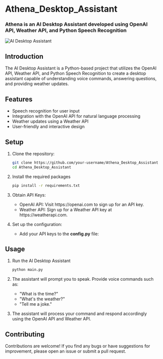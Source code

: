 # Athena_Desktop_Assistant

<h3>Athena is an AI Desktop Assistant developed using OpenAI API, Weather API, and Python Speech Recognition
</h3>


![AI Desktop Assistant](https://camo.githubusercontent.com/827677137ce9b69881e72e3d0fd02633fb7a7fd409db81c0b2b500fbaeb8ffa3/68747470733a2f2f67696666696c65732e616c706861636f646572732e636f6d2f3231322f3231323530382e676966)

## Introduction

The AI Desktop Assistant is a Python-based project that utilizes the OpenAI API, Weather API, and Python Speech Recognition to create a desktop assistant capable of understanding voice commands, answering questions, and providing weather updates.

## Features

- Speech recognition for user input
- Integration with the OpenAI API for natural language processing
- Weather updates using a Weather API
- User-friendly and interactive design

## Setup

1. Clone the repository:
   ```bash
   git clone https://github.com/your-username/Athena_Desktop_Assistant.git
   cd Athena_Desktop_Assistant
   
2. Install the required packages
   ```bash
   pip install -r requirements.txt

3. Obtain API Keys: 
    <ul>
      <li>OpenAI API: Visit https://openai.com to sign up for an API key.</li>
      <li>Weather API: Sign up for a Weather API key at https://weatherapi.com.</li>
    </ul>
    
4. Set up the configuration:
     <ul>
      <li>Add your API keys to the <b>config.py</b> file:</li>
    </ul>

## Usage

1. Run the AI Desktop Assistant
    ```python
    python main.py
    
2. The assistant will prompt you to speak. Provide voice commands such as:
     <ul>
       <li>"What is the time?"</li>
       <li>"What's the weather?"</li>
       <li>"Tell me a joke."</li>
     </ul>
     
3. The assistant will process your command and respond accordingly using the OpenAI API and Weather API.

## Contributing

Contributions are welcome! If you find any bugs or have suggestions for improvement, please open an issue or submit a pull request.


